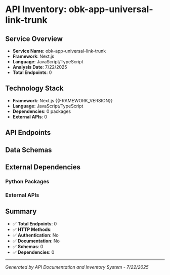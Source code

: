 # API Inventory: obk-app-universal-link-trunk

## Service Overview

- **Service Name**: obk-app-universal-link-trunk
- **Framework**: Next.js
- **Language**: JavaScript/TypeScript
- **Analysis Date**: 7/22/2025
- **Total Endpoints**: 0

## Technology Stack

- **Framework**: Next.js {{FRAMEWORK_VERSION}}
- **Language**: JavaScript/TypeScript
- **Dependencies**: 0 packages
- **External APIs**: 0

## API Endpoints



## Data Schemas



## External Dependencies

### Python Packages


### External APIs


## Summary

- ✅ **Total Endpoints**: 0
- ✅ **HTTP Methods**: 
- ✅ **Authentication**: No
- ✅ **Documentation**: No
- ✅ **Schemas**: 0
- ✅ **Dependencies**: 0

---

*Generated by API Documentation and Inventory System - 7/22/2025* 